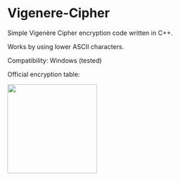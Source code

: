 # Vigenere-Cipher

Simple Vigenère Cipher encryption code written in C++.

Works by using lower ASCII characters.

Compatibility: Windows (tested)

Official encryption table:

<img src="https://2.bp.blogspot.com/-I7vYjD6JvOc/WeDtXdFFEiI/AAAAAAAAAs0/GhjQUlLpV0gUvHYIxi5xWR-bPJIto93QwCLcBGAs/s1600/VIGNERE%2BTABLE.PNG" align="left" width="200">

